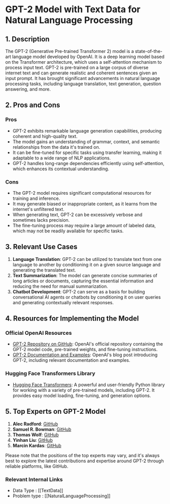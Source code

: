 # GPT-2 Model with Text Data for Natural Language Processing

## 1. Description
The GPT-2 (Generative Pre-trained Transformer 2) model is a state-of-the-art language model developed by OpenAI. It is a deep learning model based on the Transformer architecture, which uses a self-attention mechanism to process input text. GPT-2 is pre-trained on a large corpus of diverse internet text and can generate realistic and coherent sentences given an input prompt. It has brought significant advancements in natural language processing tasks, including language translation, text generation, question answering, and more.

## 2. Pros and Cons
### Pros
- GPT-2 exhibits remarkable language generation capabilities, producing coherent and high-quality text.
- The model gains an understanding of grammar, context, and semantic relationships from the data it's trained on.
- It can be fine-tuned for specific tasks using transfer learning, making it adaptable to a wide range of NLP applications.
- GPT-2 handles long-range dependencies efficiently using self-attention, which enhances its contextual understanding.

### Cons
- The GPT-2 model requires significant computational resources for training and inference.
- It may generate biased or inappropriate content, as it learns from the internet's unfiltered text.
- When generating text, GPT-2 can be excessively verbose and sometimes lacks precision.
- The fine-tuning process may require a large amount of labeled data, which may not be readily available for specific tasks.

## 3. Relevant Use Cases
1. **Language Translation**: GPT-2 can be utilized to translate text from one language to another by conditioning it on a given source language and generating the translated text.
2. **Text Summarization**: The model can generate concise summaries of long articles or documents, capturing the essential information and reducing the need for manual summarization.
3. **Chatbot Development**: GPT-2 can serve as a basis for building conversational AI agents or chatbots by conditioning it on user queries and generating contextually relevant responses.

## 4. Resources for Implementing the Model
### Official OpenAI Resources
- [GPT-2 Repository on GitHub](https://github.com/openai/gpt-2): OpenAI's official repository containing the GPT-2 model code, pre-trained weights, and fine-tuning instructions.
- [GPT-2 Documentation and Examples](https://openai.com/blog/better-language-models/): OpenAI's blog post introducing GPT-2, including relevant documentation and examples.

### Hugging Face Transformers Library
- [Hugging Face Transformers](https://huggingface.co/transformers/): A powerful and user-friendly Python library for working with a variety of pre-trained models, including GPT-2. It provides easy model loading, fine-tuning, and generation options.

## 5. Top Experts on GPT-2 Model
1. **Alec Radford**: [GitHub](https://github.com/AlecRadford)
2. **Samuel R. Bowman**: [GitHub](https://github.com/bowman-samuel)
3. **Thomas Wolf**: [GitHub](https://github.com/thomwolf)
4. **Yinhan Liu**: [GitHub](https://github.com/yhcc-fs)
5. **Marcin Kardas**: [GitHub](https://github.com/mkardas)

Please note that the positions of the top experts may vary, and it's always best to explore the latest contributions and expertise around GPT-2 through reliable platforms, like GitHub.


 ### Relevant Internal Links
- Data Type : [[TextData]]
- Problem type : [[NaturalLanguageProcessing]]
